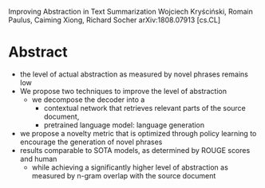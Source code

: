 Improving Abstraction in Text Summarization
Wojciech Kryściński, Romain Paulus, Caiming Xiong, Richard Socher
arXiv:1808.07913 [cs.CL]

# Abstract

* the level of actual abstraction as measured by novel phrases remains low
* We propose two techniques to improve the level of abstraction
  * we decompose the decoder into a
    * contextual network that retrieves relevant parts of the source document,
    * pretrained language model: language generation
* we propose a novelty metric that is
  optimized through policy learning to encourage the generation of novel phrases
* results comparable to SOTA models, as determined by ROUGE scores and human
  * while achieving a significantly higher level of abstraction
    as measured by n-gram overlap with the source document

